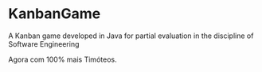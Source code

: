 # KanbanGame
A Kanban game developed in Java for partial evaluation in the discipline of Software Engineering

Agora com 100% mais Timóteos.
